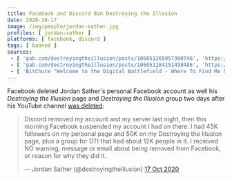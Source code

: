```yaml
---
title: Facebook and Discord Ban Destroying the Illusion
date: 2020-10-17
image: /img/people/jordan-sather.jpg
profiles: [ jordan-sather ]
platforms: [ facebook, discord ]
tags: [ banned ]
sources:
 - [ 'gab.com/destroyingtheillusion/posts/105051265957360746', 'https://archive.is/d7rIJ' ]
 - [ 'gab.com/destroyingtheillusion/posts/105051284151498486', 'https://archive.is/QzrkL' ]
 - [ 'BitChute "Welcome to the Digital Battlefield - Where To Find Me Now" by Destroying The Illusion (21 Oct 2020)', 'https://www.bitchute.com/video/pOpG1TEPL3Yr/' ]
---
```


Facebook deleted Jordan Sather's personal Facebook account as well his
_Destroying the Illusion_ page and _Destroying the Illusion_ group two days
after his YouTube channel [was
deleted](/events/youtube-bans-destroying-the-illusion/):
> Discord removed my account and my server last night, then this morning
> Facebook suspended my account I had on there. I had 45K followers on my
> personal page and 50K on my Destroying the Illusion page, plus a group for
> DTI that had about 12K people in it. I received NO warning, message or email
> about being removed from Facebook, or reason for why they did it. 
>
> -- Jordan Sather (@destroyingtheillusion) [17 Oct 2020](https://archive.is/d7rIJ#selection-357.35-357.396)
